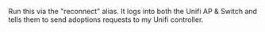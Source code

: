 Run this via the "reconnect" alias. It logs into both the Unifi AP & Switch and tells them to send adoptions requests to my Unifi controller.
